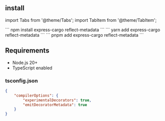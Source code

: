 ## install

import Tabs from '@theme/Tabs';
import TabItem from '@theme/TabItem';

<Tabs groupId="package-manager">
    <TabItem value="npm" label="npm">
        ```
        npm install express-cargo reflect-metadata
        ```
    </TabItem>
    <TabItem value="yarn" label="yarn">
        ```
        yarn add express-cargo reflect-metadata
        ```
    </TabItem>
    <TabItem value="pnpm" label="pnpm">
        ```
        pnpm add express-cargo reflect-metadata
        ```
    </TabItem>
</Tabs>

## Requirements

- Node.js 20+
- TypeScript enabled


### tsconfig.json
```json
{
    "compilerOptions": {
        "experimentalDecorators": true,
        "emitDecoratorMetadata": true
    }
}
```
